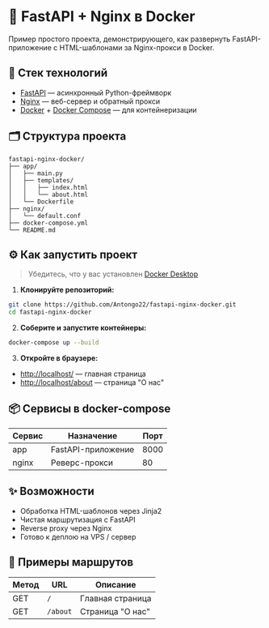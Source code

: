 # 🚀 FastAPI + Nginx в Docker

Пример простого проекта, демонстрирующего, как развернуть FastAPI-приложение с HTML-шаблонами за Nginx-прокси в Docker.

## 🔧 Стек технологий

- [FastAPI](https://fastapi.tiangolo.com/) — асинхронный Python-фреймворк
- [Nginx](https://nginx.org/) — веб-сервер и обратный прокси
- [Docker](https://www.docker.com/) + [Docker Compose](https://docs.docker.com/compose/) — для контейнеризации

## 🗂️ Структура проекта

```
fastapi-nginx-docker/
├── app/
│   ├── main.py
│   ├── templates/
│   │   ├── index.html
│   │   └── about.html
│   └── Dockerfile
├── nginx/
│   └── default.conf
├── docker-compose.yml
└── README.md
```

## ⚙️ Как запустить проект

> Убедитесь, что у вас установлен [Docker Desktop](https://www.docker.com/products/docker-desktop)

1. **Клонируйте репозиторий:**

```bash
git clone https://github.com/Antongo22/fastapi-nginx-docker.git
cd fastapi-nginx-docker
```

2. **Соберите и запустите контейнеры:**

```bash
docker-compose up --build
```

3. **Откройте в браузере:**

- [http://localhost/](http://localhost/) — главная страница
- [http://localhost/about](http://localhost/about) — страница "О нас"

## 📦 Сервисы в docker-compose

| Сервис | Назначение             | Порт |
|--------|------------------------|------|
| app    | FastAPI-приложение     | 8000 |
| nginx  | Реверс-прокси          | 80   |

## ✨ Возможности

- Обработка HTML-шаблонов через Jinja2
- Чистая маршрутизация с FastAPI
- Reverse proxy через Nginx
- Готово к деплою на VPS / сервер

## 📌 Примеры маршрутов

| Метод | URL             | Описание             |
|-------|------------------|----------------------|
| GET   | `/`              | Главная страница     |
| GET   | `/about`         | Страница "О нас"     |


